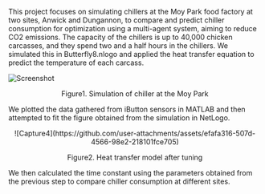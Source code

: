 This project focuses on simulating chillers at the Moy Park food factory at two sites, Anwick and Dungannon, to compare and predict chiller consumption for optimization using a multi-agent system, aiming to reduce CO2 emissions. The capacity of the chillers is up to 40,000 chicken carcasses, and they spend two and a half hours in the chillers. We simulated this in Butterfly8.nlogo and applied the heat transfer equation to predict the temperature of each carcass.

![Screenshot](https://github.com/user-attachments/assets/3a2a4945-d6f2-4297-9e65-270801d83e94)
<p align="center" >
Figure1. Simulation of chiller at the Moy Park

We plotted the data gathered from iButton sensors in MATLAB and then attempted to fit the figure obtained from the simulation in NetLogo.
<p align="center" >
![Capture4](https://github.com/user-attachments/assets/efafa316-507d-4566-98e2-218101fce705)

<p align="center" >
Figure2. Heat transfer model after tuning


We then calculated the time constant using the parameters obtained from the previous step to compare chiller consumption at different sites.
